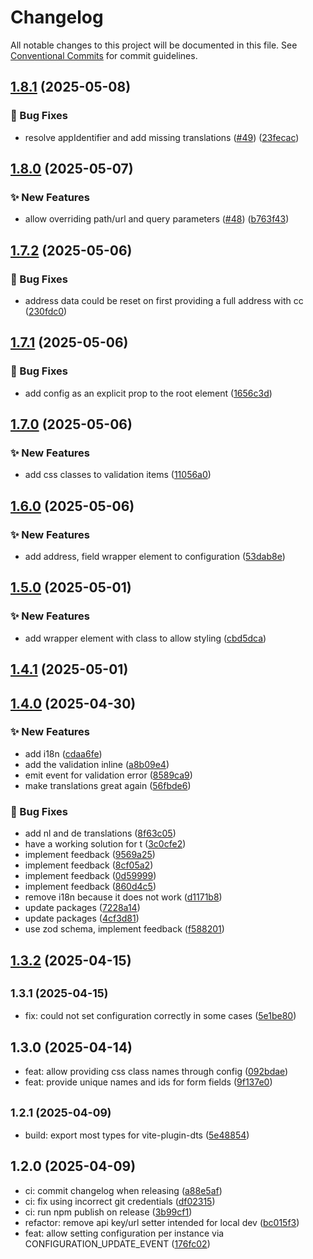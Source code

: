 # Changelog

All notable changes to this project will be documented in this file. See
[Conventional Commits](https://conventionalcommits.org) for commit guidelines.

## [1.8.1](https://github.com/myparcelnl/address-widget/compare/v1.8.0...v1.8.1) (2025-05-08)

### :bug: Bug Fixes

- resolve appIdentifier and add missing translations ([#49](https://github.com/myparcelnl/address-widget/issues/49)) ([23fecac](https://github.com/myparcelnl/address-widget/commit/23fecacff1a1de60799d89f4a81188cd094329f8))

## [1.8.0](https://github.com/myparcelnl/address-widget/compare/v1.7.2...v1.8.0) (2025-05-07)

### :sparkles: New Features

- allow overriding path/url and query parameters ([#48](https://github.com/myparcelnl/address-widget/issues/48)) ([b763f43](https://github.com/myparcelnl/address-widget/commit/b763f43713dcedeade2815b612de823e797ba7be))

## [1.7.2](https://github.com/myparcelnl/address-widget/compare/v1.7.1...v1.7.2) (2025-05-06)

### :bug: Bug Fixes

- address data could be reset on first providing a full address with cc ([230fdc0](https://github.com/myparcelnl/address-widget/commit/230fdc010b2547e28846dff6c9338f1c0e85ba6f))

## [1.7.1](https://github.com/myparcelnl/address-widget/compare/v1.7.0...v1.7.1) (2025-05-06)

### :bug: Bug Fixes

- add config as an explicit prop to the root element ([1656c3d](https://github.com/myparcelnl/address-widget/commit/1656c3daa102419f1c11f0a11e1c112e3ccad37b))

## [1.7.0](https://github.com/myparcelnl/address-widget/compare/v1.6.0...v1.7.0) (2025-05-06)

### :sparkles: New Features

- add css classes to validation items ([11056a0](https://github.com/myparcelnl/address-widget/commit/11056a0ad6ad5d883a1256af55999cf2a74445dc))

## [1.6.0](https://github.com/myparcelnl/address-widget/compare/v1.5.0...v1.6.0) (2025-05-06)

### :sparkles: New Features

- add address, field wrapper element to configuration ([53dab8e](https://github.com/myparcelnl/address-widget/commit/53dab8e5a3acf3838d6fa7e9025a51afc6467ea5))

## [1.5.0](https://github.com/myparcelnl/address-widget/compare/v1.4.1...v1.5.0) (2025-05-01)

### :sparkles: New Features

- add wrapper element with class to allow styling ([cbd5dca](https://github.com/myparcelnl/address-widget/commit/cbd5dcacdaf3387e38b4e695997096ec27975853))

## [1.4.1](https://github.com/myparcelnl/address-widget/compare/v1.4.0...v1.4.1) (2025-05-01)

## [1.4.0](https://github.com/myparcelnl/address-widget/compare/v1.3.2...v1.4.0) (2025-04-30)

### :sparkles: New Features

- add i18n ([cdaa6fe](https://github.com/myparcelnl/address-widget/commit/cdaa6fe57ad351b75ac34d24003c59dc343126dc))
- add the validation inline ([a8b09e4](https://github.com/myparcelnl/address-widget/commit/a8b09e4c534527b25f0c683a7fd4277991dd8383))
- emit event for validation error ([8589ca9](https://github.com/myparcelnl/address-widget/commit/8589ca9b423734683a925d373e453d018db106f5))
- make translations great again ([56fbde6](https://github.com/myparcelnl/address-widget/commit/56fbde6ace732075c677538876f727f5f5fefba2))

### :bug: Bug Fixes

- add nl and de translations ([8f63c05](https://github.com/myparcelnl/address-widget/commit/8f63c05b6b82d54f2798f4ed0feaa1dd17e83c41))
- have a working solution for t ([3c0cfe2](https://github.com/myparcelnl/address-widget/commit/3c0cfe2e13ba69dbdf5bb04e93306e46d5328054))
- implement feedback ([9569a25](https://github.com/myparcelnl/address-widget/commit/9569a259ddb57500bd191094381d8cdaf00353f8))
- implement feedback ([8cf05a2](https://github.com/myparcelnl/address-widget/commit/8cf05a2a040fe68770e739d0b1bd4101f15ec2d3))
- implement feedback ([0d59999](https://github.com/myparcelnl/address-widget/commit/0d5999961cf098fa8a0b4562f0c8fa3fe4f063d0))
- implement feedback ([860d4c5](https://github.com/myparcelnl/address-widget/commit/860d4c53ed78133d1e8b7f6b718d88bea9f5babf))
- remove i18n because it does not work ([d1171b8](https://github.com/myparcelnl/address-widget/commit/d1171b8e720c61474a0a887cd0edf543b42d3839))
- update packages ([7228a14](https://github.com/myparcelnl/address-widget/commit/7228a14e5097c93aee8af5573bd22e0097194399))
- update packages ([4cf3d81](https://github.com/myparcelnl/address-widget/commit/4cf3d81dc0b900849860fb343ae6c924f7cca19b))
- use zod schema, implement feedback ([f588201](https://github.com/myparcelnl/address-widget/commit/f5882019d464ac22a5ec0f9f9cf73bd3f5674ae4))

## [1.3.2](https://github.com/myparcelnl/address-widget/compare/v1.3.1...v1.3.2) (2025-04-15)

## <small>1.3.1 (2025-04-15)</small>

- fix: could not set configuration correctly in some cases ([5e1be80](https://github.com/myparcelnl/address-widget/commit/5e1be80))

## 1.3.0 (2025-04-14)

- feat: allow providing css class names through config ([092bdae](https://github.com/myparcelnl/address-widget/commit/092bdae))
- feat: provide unique names and ids for form fields ([9f137e0](https://github.com/myparcelnl/address-widget/commit/9f137e0))

## <small>1.2.1 (2025-04-09)</small>

- build: export most types for vite-plugin-dts ([5e48854](https://github.com/myparcelnl/address-widget/commit/5e48854))

## 1.2.0 (2025-04-09)

- ci: commit changelog when releasing ([a88e5af](https://github.com/myparcelnl/address-widget/commit/a88e5af))
- ci: fix using incorrect git credentials ([df02315](https://github.com/myparcelnl/address-widget/commit/df02315))
- ci: run npm publish on release ([3b99cf1](https://github.com/myparcelnl/address-widget/commit/3b99cf1))
- refactor: remove api key/url setter intended for local dev ([bc015f3](https://github.com/myparcelnl/address-widget/commit/bc015f3))
- feat: allow setting configuration per instance via CONFIGURATION_UPDATE_EVENT ([176fc02](https://github.com/myparcelnl/address-widget/commit/176fc02))
